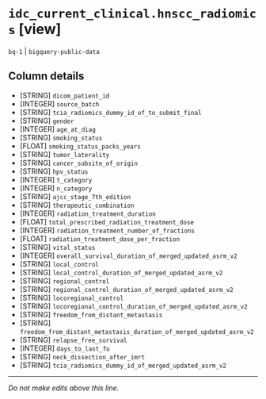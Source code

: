 # `idc_current_clinical.hnscc_radiomics` [view]
`bq-1` | `bigquery-public-data`

## Column details
* [STRING]    `dicom_patient_id`
* [INTEGER]   `source_batch`
* [STRING]    `tcia_radiomics_dummy_id_of_to_submit_final`
* [STRING]    `gender`
* [INTEGER]   `age_at_diag`
* [STRING]    `smoking_status`
* [FLOAT]     `smoking_status_packs_years`
* [STRING]    `tumor_laterality`
* [STRING]    `cancer_subsite_of_origin`
* [STRING]    `hpv_status`
* [INTEGER]   `t_category`
* [INTEGER]   `n_category`
* [STRING]    `ajcc_stage_7th_edition`
* [STRING]    `therapeutic_combination`
* [INTEGER]   `radiation_treatment_duration`
* [FLOAT]     `total_prescribed_radiation_treatment_dose`
* [INTEGER]   `radiation_treatment_number_of_fractions`
* [FLOAT]     `radiation_treatment_dose_per_fraction`
* [STRING]    `vital_status`
* [INTEGER]   `overall_survival_duration_of_merged_updated_asrm_v2`
* [STRING]    `local_control`
* [STRING]    `local_control_duration_of_merged_updated_asrm_v2`
* [STRING]    `regional_control`
* [STRING]    `regional_control_duration_of_merged_updated_asrm_v2`
* [STRING]    `locoregional_control`
* [STRING]    `locoregional_control_duration_of_merged_updated_asrm_v2`
* [STRING]    `freedom_from_distant_metastasis`
* [STRING]    `freedom_from_distant_metastasis_duration_of_merged_updated_asrm_v2`
* [STRING]    `relapse_free_survival`
* [INTEGER]   `days_to_last_fu`
* [STRING]    `neck_dissection_after_imrt`
* [STRING]    `tcia_radiomics_dummy_id_of_merged_updated_asrm_v2`

-------------------------------------------------------------------------------
*Do not make edits above this line.*

